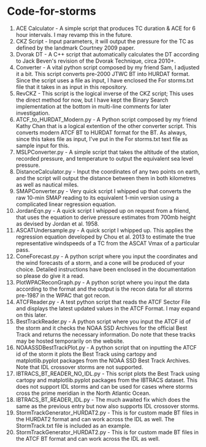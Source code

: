 # Code-for-storms
1. ACE Calculator - A simple script that produces TC duration & ACE for 6 hour intervals. I may revamp this in the future.
2. CKZ Script - Input parameters, it will output the pressure for the TC as defined by the landmark Courtney 2009 paper.
3. Dvorak DT - A C++ script that automatically calculates the DT according to Jack Beven's revision of the Dvorak Technique, circa 2010+.
4. Converter - A vital python script composed by my friend Sam, I adjusted it a bit. This script converts pre-2000 JTWC BT into HURDAT format.
Since the script uses a file as input, I have enclosed the For storms.txt file that it takes in as input in this repository.
5. RevCKZ - This script is the logical inverse of the CKZ script; This uses the direct method for now, but I have kept the Binary Search implementation at the bottom in multi-line comments for later investigation.
6. ATCF_to_HURDAT_Modern.py - A Python script composed by my friend Kathy Chan that is a logical extention of the other converter script. This converts modern ATCF BT to HURDAT format for the BT. As always, since this takes file as input, I've put in the For storms.txt text file as sample input for this.
7. MSLPConverter.py - A simple script that takes the altitude of the station, recorded pressure, and temperature to output the equivalent sea level pressure.
8. DistanceCalculator.py - Input the coordinates of any two points on earth, and the script will output the distance between them in both kilometres as well as nautical miles.
9. SMAPConverter.py - Very quick script I whipped up that converts the raw 10-min SMAP reading to its equivalent 1-min version using a complicated linear regression equation.
10. JordanEqn.py - A quick script I whipped up on request from a friend, that uses the equation to derive pressure estimates from 700mb height as devised by Jordan et al. 1958.
11. ASCATUndersample.py - A quick script I whipped up. This applies the regression equation developed by Chou et al. 2013 to estimate the true representative windspeeds of a TC from the ASCAT Vmax of a particular pass.
12. ConeForecast.py - A python script where you input the coordinates and the wind forecasts of a storm, and a cone will be produced of your choice. Detailed instructions have been enclosed in the documentation so please do give it a read.
13. PlotWPACReconGraph.py - A python script where you input the data according to the format and the output is the recon data for all storms pre-1987 in the WPAC that got recon.
14. ATCFReader.py - A test python script that reads the ATCF Sector File and displays the latest updated values in the ATCF Format. I may expand on this later.
15. BestTrackReader.py - A python script where you input the ATCF id of the storm and it checks the NOAA SSD Archives for the official Best Track and returns the necessary information. Do note that these tracks may be hosted temporarily on the website.
16. NOAASSDBestTrackPlot.py - A python script that on inputting the ATCF id of the storm it plots the Best Track using cartopy and matplotlib.pyplot packages from the NOAA SSD Best Track Archives. Note that IDL crossover storms are not supported.
17. IBTRACS_BT_READER_NO_IDL.py - This script plots the Best Track using cartopy and matplotlib.pyplot packages from the IBTRACS dataset. This does not support IDL storms and can be used for cases where storms cross the prime meridian in the North Atlantic Ocean.
18. IBTRACS_BT_READER_IDL.py - The much awaited fix which does the same as the previous entry but now also supports IDL crossover storms.
19. StormTrackGenerator_HURDAT2.py - This is for custom made BT files in the HURDAT2 format and can work across the IDL as well. The StormTrack.txt file is included as an example.
20. StormTrackGenerator_HURDAT2.py - This is for custom made BT files in the ATCF BT format and can work across the IDL as well. 
